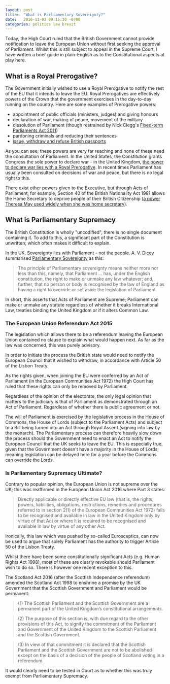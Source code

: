 ```yaml
---
layout: post
title:  "What is Parliamentary Sovereignty?"
date:   2016-11-03 09:15:30 -0700
categories: politics law brexit
---
```


Today, the High Court ruled that the British Government cannot provide notification
to leave the European Union without first seeking the approval of Parliament.
Whilst this is still subject to appeal in the Supreme Court, I have written a
brief guide in plain-English as to the Constitutional aspects at play here.

## What is a Royal Prerogative?

The Government initially wished to use a Royal Prerogative to notify the rest of the
EU that it intends to leave the EU. Royal Prerogatives are effectively powers of the
Crown that the government exercises in the day-to-day running on the country.
Here are some examples of Prerogative powers:

* appointment of public officials (ministers, judges) and giving honours
* declaration of war, making of peace, movement of the military
* dissolution of Parliament (though restrained by Nick Clegg's [Fixed-term Parliaments Act 2011](https://en.wikipedia.org/wiki/Fixed-term_Parliaments_Act_2011))
* pardoning criminals and reducing their sentences
* [issue, withdraw and refuse British passports](http://researchbriefings.files.parliament.uk/documents/SN06820/SN06820.pdf)

As you can see; these powers are very far reaching and none of these need the
consultation of Parliament. In the United States, the Constitution grants Congress
the sole power to declare war - in the United Kingdom, [the power to declare war lies with a
Royal Prerogative](https://www.amazon.co.uk/Federal-Constitution-Britain/dp/1326061461). In recent times Parliament has usually been consulted on decisions
of war and peace, but there is no legal right to this.

There exist other powers given to the Executive, but through Acts of Parliament; for
example, Section 40 of the British Nationality Act 1981 allows the Home Secretary
to deprive people of their British Citizenship ([a power Theresa May used widely
when she was home secretary](https://www.thebureauinvestigates.com/2016/06/21/citizenship-stripping-new-figures-reveal-theresa-may-deprived-33-individuals-british-citizenship/)).

## What is Parliamentary Supremacy

The British Constitution is wholly "uncodified", there is no single document containing it.
To add to this, a significant part of the Constitution is unwritten; which often
makes it difficult to explain.

In the UK, Sovereignty lies with Parliament - not the people. A. V. Dicey
summarised [Parliamentary Sovereignty](http://www.publications.parliament.uk/pa/cm201011/cmselect/cmeuleg/633ii/633we02.htm) as this:

> The principle of Parliamentary sovereignty means neither more nor less than this, namely, that Parliament ... has, under the English constitution, the right to make or unmake any law whatever; and, further, that no person or body is recognised by the law of England as having a right to override or set aside the legislation of Parliament.

In short, this asserts that Acts of Parliament are Supreme; Parliament can make
or unmake any statute regardless of whether it breaks International Law, treaties
binding the United Kingdom or if it alters Common Law.

### The European Union Referendum Act 2015

The legislation which allows there to be a referendum leaving the European Union
contained no clause to explain what would happen next. As far as the law was
concerned, this was purely advisory.

In order to initiate the process the British state would need to notify the
European Council that it wished to withdraw, in accordance with Article 50 of
the Lisbon Treaty.

As the rights given, when joining the EU were conferred by an Act of Parliament
(in the European Communities Act 1972) the High Court has ruled that these rights
can only be removed by Parliament.

Regardless of the opinion of the electorate, the only legal opinion that matters to
the judiciary is that of Parliament as demonstrated through an Act of Parliament.
Regardless of whether there is public agreement or not.

The will of Parliament is exercised by the legislative process in the House of
Commons, the House of Lords (subject to the Parliament Acts) and subject to
a Bill being turned into an Act through Royal Assent (signing into law by the
monarch). The Parliamentary process can therefore heavily slow down the process
should the Government need to enact an Act to notify the European Council that
the UK seeks to leave the EU. This is especially true, given that the Government
doesn't have a majority in the House of Lords; meaning legislation can be delayed
here for a year before the Commons can override the Lords.

### Is Parliamentary Supremacy Ultimate?

Contrary to popular opinion, the European Union is not supreme over the UK;
this was reaffirmed in the European Union Act 2016 where Part 3 states:

> Directly applicable or directly effective EU law (that is, the rights, powers, liabilities, obligations, restrictions, remedies and procedures referred to in section 2(1) of the European Communities Act 1972) falls to be recognised and available in law in the United Kingdom only by virtue of that Act or where it is required to be recognised and available in law by virtue of any other Act.

Ironically, this law which was pushed by so-called Eurosceptics, can now be used
to argue that solely Parliament has the authority to trigger Article 50 of the Lisbon Treaty.

Whilst there have been some constitutionally significant Acts
(e.g. Human Rights Act 1998), most of these are clearly revokable should
Parliament wish to do so. There is however one recent exception to this.

The Scotland Act 2016 (after the Scottish Independence referendum) amended the
Scotland Act 1998 to enshrine a promise by the UK Government that the Scottish
Government and Parliament would be permanent:

> (1) The Scottish Parliament and the Scottish Government are a permanent
part of the United Kingdom’s constitutional arrangements.

> (2) The purpose of this section is, with due regard to the other provisions
of this Act, to signify the commitment of the Parliament and
Government of the United Kingdom to the Scottish Parliament and the
Scottish Government.

> (3) In view of that commitment it is declared that the Scottish Parliament
and the Scottish Government are not to be abolished except on the basis
of a decision of the people of Scotland voting in a referendum.

It would clearly need to be tested in Court as to whether this was truly exempt
from Parliamentary Supremacy.
